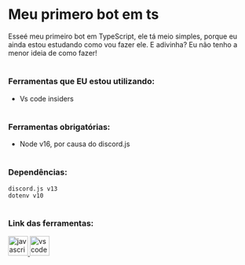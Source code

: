 # Meu primero bot em ts

Esseé meu primeiro bot em TypeScript, ele tá meio simples, porque eu ainda estou estudando como vou fazer ele. E adivinha? Eu não tenho a menor ideia de como fazer!

#

### Ferramentas que **EU** estou utilizando:

- Vs code insiders

#

### Ferramentas obrigatórias:

- Node v16, por causa do discord.js 

#


### Dependências:

```
discord.js v13
dotenv v10
```
#

### Link das ferramentas:

<a href="https://nodejs.org/en/" target="_blank"> <img src="https://seeklogo.com/images/N/nodejs-logo-FBE122E377-seeklogo.com.png" alt="javascript" width="40" height="40"/> </a> 
<a href="https://code.visualstudio.com/insiders/" target="_blank"> <img src="https://upload.wikimedia.org/wikipedia/commons/thumb/4/4b/Visual_Studio_Code_Insiders_1.36_icon.svg/1200px-Visual_Studio_Code_Insiders_1.36_icon.svg.png" alt="vscode" width="40" height="40"/> </a>